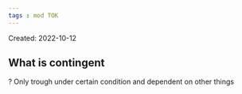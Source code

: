 ```yaml
---
tags : mod TOK
---
```

Created: 2022-10-12 

## What is contingent
?
Only trough under certain condition and dependent on other things 